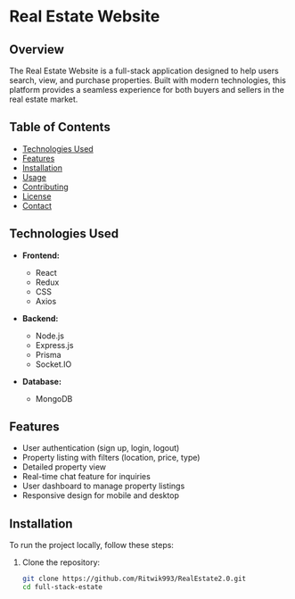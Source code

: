 # Real Estate Website


## Overview

The Real Estate Website is a full-stack application designed to help users search, view, and purchase properties. Built with modern technologies, this platform provides a seamless experience for both buyers and sellers in the real estate market.

## Table of Contents

- [Technologies Used](#technologies-used)
- [Features](#features)
- [Installation](#installation)
- [Usage](#usage)
- [Contributing](#contributing)
- [License](#license)
- [Contact](#contact)

## Technologies Used

- **Frontend:**
  - React
  - Redux
  - CSS
  - Axios

- **Backend:**
  - Node.js
  - Express.js
  - Prisma
  - Socket.IO

- **Database:**
  - MongoDB

## Features

- User authentication (sign up, login, logout)
- Property listing with filters (location, price, type)
- Detailed property view
- Real-time chat feature for inquiries
- User dashboard to manage property listings
- Responsive design for mobile and desktop

## Installation

To run the project locally, follow these steps:

1. Clone the repository:

   ```bash
   git clone https://github.com/Ritwik993/RealEstate2.0.git
   cd full-stack-estate
